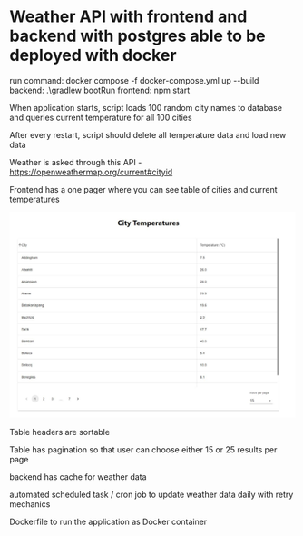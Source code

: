 # Weather API with frontend and backend with postgres able to be deployed with docker

run command: docker compose -f docker-compose.yml up --build
backend: .\gradlew bootRun
frontend: npm start


When application starts, script loads 100 random city names to database and queries current temperature for all 100 cities

After every restart, script should delete all temperature data and load new data

Weather is asked through this API - https://openweathermap.org/current#cityid

Frontend has a one pager where you can see table of cities and current temperatures

![alt text](./frontend.JPG)

Table headers are sortable

Table has pagination so that user can choose either 15 or 25 results per page

backend has cache for weather data

automated scheduled task / cron job to update weather data daily with retry mechanics

Dockerfile to run the application as Docker container